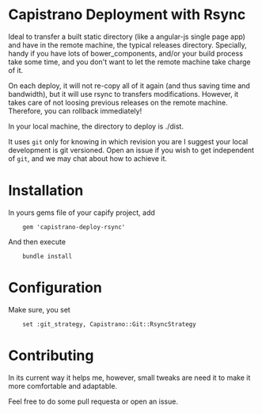 # Capistrano Deployment with Rsync

Ideal to transfer a built static directory (like a angular-js
single page app) and have in the remote machine, 
the typical releases directory. Specially, handy if you
have lots of bower_components, and/or your build process
take some time, and you don't want to let the remote machine
take charge of it.

On each deploy, it will not re-copy all of it again (and thus
saving time and bandwidth), but it will use rsync to transfers
modifications. However, it takes care of not loosing previous
releases on the remote machine. Therefore, you can rollback
immediately!

In your local machine, the directory to deploy is ./dist.

It uses `git` only for knowing in which revision you are
I suggest your local development is git versioned.
Open an issue if you wish to get independent of `git`, and
we may chat about how to achieve it.

# Installation

In yours gems file of your capify project, add
```
    gem 'capistrano-deploy-rsync'
```

And then execute
```
    bundle install
```

# Configuration

Make sure, you set
```
    set :git_strategy, Capistrano::Git::RsyncStrategy
```

# Contributing 

In its current way it helps me, however, small tweaks are
need it to make it more comfortable and adaptable.

Feel free to do some pull requesta or open an issue.


